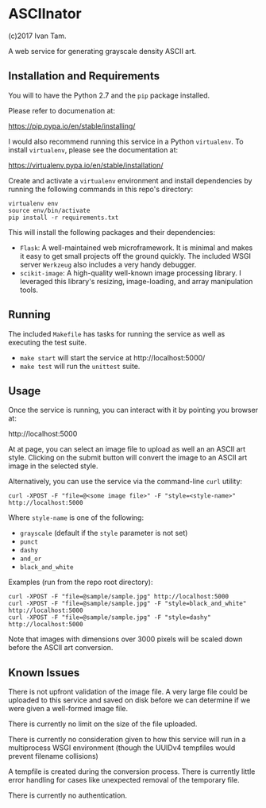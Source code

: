 ASCIInator
==========
(c)2017 Ivan Tam.

A web service for generating grayscale density ASCII art.

Installation and Requirements
-----------------------------

You will to have the Python 2.7 and the `pip` package installed.

Please refer to documenation at:

https://pip.pypa.io/en/stable/installing/

I would also recommend running this service in a Python `virtualenv`.
To install `virtualenv`, please see the documentation at:

https://virtualenv.pypa.io/en/stable/installation/

Create and activate a `virtualenv` environment and install dependencies by
running the following commands in this repo's directory:

```
virtualenv env
source env/bin/activate
pip install -r requirements.txt
```

This will install the following packages and their dependencies:

* `Flask`: A well-maintained web microframework. It is minimal and makes it
  easy to get small projects off the ground quickly. The included WSGI server
  `Werkzeug` also includes a very handy debugger.
* `scikit-image`: A high-quality well-known image processing library. I
  leveraged this library's resizing, image-loading, and array manipulation tools.

Running
-------

The included `Makefile` has tasks for running the service as well as
executing the test suite.

* `make start` will start the service at http://localhost:5000/
* `make test` will run the `unittest` suite.

Usage
-----

Once the service is running, you can interact with it by pointing you browser
at:

http://localhost:5000

At at page, you can select an image file to upload as well an an ASCII art
style. Clicking on the submit button will convert the image to an ASCII art
image in the selected style.

Alternatively, you can use the service via the command-line `curl` utility:

```
curl -XPOST -F "file=@<some image file>" -F "style=<style-name>" http://localhost:5000
```

Where `style-name` is one of the following:
* `grayscale` (default if the `style` parameter is not set)
* `punct`
* `dashy`
* `and_or`
* `black_and_white`

Examples (run from the repo root directory):

```
curl -XPOST -F "file=@sample/sample.jpg" http://localhost:5000
curl -XPOST -F "file=@sample/sample.jpg" -F "style=black_and_white" http://localhost:5000
curl -XPOST -F "file=@sample/sample.jpg" -F "style=dashy" http://localhost:5000
```

Note that images with dimensions over 3000 pixels will be scaled down
before the ASCII art conversion.


Known Issues
------------

There is not upfront validation of the image file. A very large file could be
uploaded to this service and saved on disk before we can determine if we
were given a well-formed image file.

There is currently no limit on the size of the file uploaded.

There is currently no consideration given to how this service will run in a
multiprocess WSGI environment (though the UUIDv4 tempfiles would prevent
filename collisions)

A tempfile is created during the conversion process. There is currently little
error handling for cases like unexpected removal of the temporary file.

There is currently no authentication.
